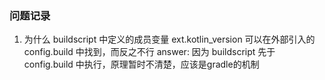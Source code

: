 ### 问题记录
1. 为什么 buildscript 中定义的成员变量 ext.kotlin_version 可以在外部引入的 config.build 中找到，而反之不行
    answer: 因为 buildscript 先于 config.build 中执行，原理暂时不清楚，应该是gradle的机制